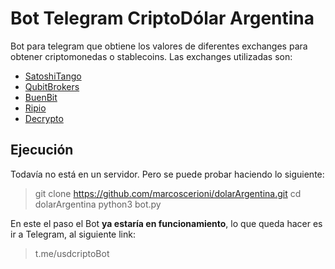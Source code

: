 # Bot Telegram CriptoDólar Argentina

Bot para telegram que obtiene los valores de diferentes exchanges para obtener criptomonedas o stablecoins. Las exchanges utilizadas son: 

 - [SatoshiTango](https://www.satoshitango.com/es-AR/)
 - [QubitBrokers](https://www.qubit.com.ar)
 - [BuenBit](https://www.buenbit.com)
 - [Ripio](https://www.ripio.com/ar/)
 - [Decrypto](https://decrypto.la)

## Ejecución
Todavía no está en un servidor. Pero se puede probar haciendo lo siguiente: 

> git clone https://github.com/marcoscerioni/dolarArgentina.git
> cd dolarArgentina
> python3 bot.py

En este el paso el Bot **ya estaría en funcionamiento**, lo que queda hacer es ir a Telegram, al siguiente link: 

> t.me/usdcriptoBot

